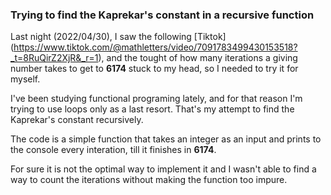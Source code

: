 ### Trying to find the Kaprekar's constant in a recursive function

Last night (2022/04/30), I saw the following [Tiktok] (https://www.tiktok.com/@mathletters/video/7091783499430153518?_t=8RuQirZ2XjR&_r=1), and the tought of how many iterations a giving number takes to get to **6174** stuck to my head, so I needed to try it for myself.

I've been studying functional programing lately, and for that reason I'm trying to use loops only as a last resort. That's my attempt to find the Kaprekar's constant recursively.

The code is a simple function that takes an integer as an input and prints to the console every interation, till it finishes in **6174**.

For sure it is not the optimal way to implement it and I wasn't able to find a way to count the iterations without making the function too impure.